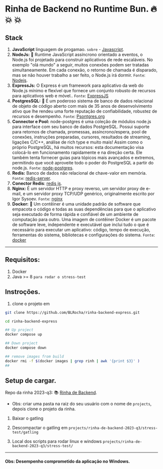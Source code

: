 # Rinha de Backend no Runtime Bun. :fire: :boom: :boom:

## Stack
1. **JavaScript** linguagem de progamao. `sobre` - [Javascript](https://pt.wikipedia.org/wiki/JavaScript).
1. **NodeJs:** :arrows_counterclockwise: Runtime JavaScript assíncrono orientado a eventos, o Node.js foi projetado para construir aplicativos de rede escaláveis. No exemplo "olá mundo" a seguir, muitos conexões podem ser tratadas simultaneamente. Em cada conexão, o retorno de chamada é disparado, mas se não houver trabalho a ser feito, o Node.js irá dormir. `Fonte`: [Nodejs](https://nodejs.org/en/about).
1. **ExpressJs:** O Express é um framework para aplicativo da web do Node.js mínimo e flexível que fornece um conjunto robusto de recursos para aplicativos web e móvel.. `Fonte`: [ExpressJS](https://expressjs.com/pt-br/)
1. **PostgresSQL:** :elephant: É um poderoso sistema de banco de dados relacional de objeto de código aberto com mais de 35 anos de desenvolvimento ativo que lhe rendeu uma forte reputação de confiabilidade, robustez de recursos e desempenho. `Fonte`: [Psontgres.org](https://www.postgresql.org/)
1. **Connector e Pool:** node-postgres é uma coleção de módulos node.js para interface com seu banco de dados PostgreSQL. Possui suporte para retornos de chamada, promessas, assíncrono/espera, pool de conexões, instruções preparadas, cursores, resultados de streaming, ligações C/C++, análise de rich type e muito mais! Assim como o próprio PostgreSQL, há muitos recursos: esta documentação visa colocá-lo em funcionamento rapidamente e na direção certa. Ele também tenta fornecer guias para tópicos mais avançados e extremos, permitindo que você aproveite todo o poder do PostgreSQL a partir do node.js. `Fonte`: [node-postgres](https://node-postgres.com/).
1. **Redis:** Banco de dados não relacional de chave-valor em memória. `Fonte`: [redis-server](https://redis.io/).
1. **Conector Redis**: [redis js](https://github.com/redis/node-redis).
1. **Nginx:** É um servidor HTTP e proxy reverso, um servidor proxy de e-mail, e um servidor proxy TCP/UDP genérico, originalmente escrito por Igor Sysoev. `Fonte`: [nginx](https://nginx.org/en/)
1. **Docker:** :whale: Um contêiner é uma unidade padrão de software que empacota o código e todas as suas dependências para que o aplicativo seja executado de forma rápida e confiável de um ambiente de computação para outro. Uma imagem de contêiner Docker é um pacote de software leve, independente e executável que inclui tudo o que é necessário para executar um aplicativo: código, tempo de execução, ferramentas do sistema, bibliotecas e configurações do sistema. `Fonte`: [docker](https://www.docker.com/resources/what-container/)

----

## Requisitos:

1. Docker
1. Java >= 8  `para rodar o stress-test`

## Instroções.

1. clone o projeto em

```sh
git clone https://github.com/BLRocha/rinha-backend-express.git

cd rinha-backend-express

## Up project
docker compose up

## Down project
docker compose down

## remove images from build
docker rmi -f $(docker images | grep rinh | awk '{print $3}' )
## 

```

## Setup de cargar.

Repo da rinha 2023-q3: :books: [Rinha de Backend](https://github.com/zanfranceschi/rinha-de-backend-2023-q3).

- Obs: criar uma pasta na raiz do seu usuário com o nome de `projects`, depois clone o projeto da rinha.

1. Baixar o gatling [](https://gatling.io/open-source/)

1. Descompactar o gatling em `projects/rinha-de-backend-2023-q3/stress-test/gatling`
1. Local dos scripts para rodar linux e windows `projects/rinha-de-backend-2023-q3/stress-test/`
---

#### Obs: Desempenho comprometido da aplicação no Windows.
